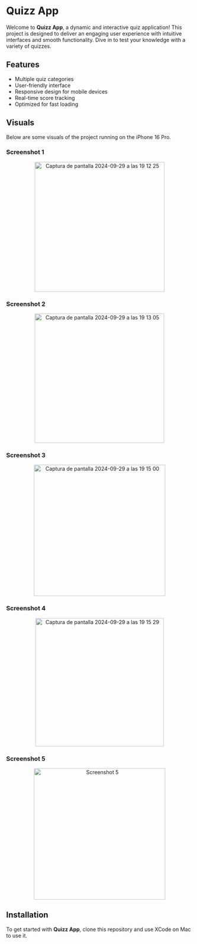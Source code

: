 # Quizz App

Welcome to **Quizz App**, a dynamic and interactive quiz application! This project is designed to deliver an engaging user experience with intuitive interfaces and smooth functionality. Dive in to test your knowledge with a variety of quizzes.

## Features
- Multiple quiz categories
- User-friendly interface
- Responsive design for mobile devices
- Real-time score tracking
- Optimized for fast loading

## Visuals

Below are some visuals of the project running on the iPhone 16 Pro.

### Screenshot 1
<div align="center">
  <img width="351" alt="Captura de pantalla 2024-09-29 a las 19 12 25" src="https://github.com/user-attachments/assets/2975adf4-2d44-45da-a2b2-7df5e57c317b">
</div>

### Screenshot 2
<div align="center">
  <img width="350" alt="Captura de pantalla 2024-09-29 a las 19 13 05" src="https://github.com/user-attachments/assets/42e6386a-a6ce-4930-9a21-2ca639841bcf">
</div>

### Screenshot 3
<div align="center">
  <img width="355" alt="Captura de pantalla 2024-09-29 a las 19 15 00" src="https://github.com/user-attachments/assets/b243b113-05eb-46cb-a696-730046731860">
</div>

### Screenshot 4
<div align="center">
  <img width="347" alt="Captura de pantalla 2024-09-29 a las 19 15 29" src="https://github.com/user-attachments/assets/08a7d3e8-b28d-4a77-a956-59f913468dfa">
</div>

### Screenshot 5
<div align="center">
  <img width="355" alt="Screenshot 5" src="path/to/your/image5.png">
</div>

## Installation

To get started with **Quizz App**, clone this repository and use XCode on Mac to use it.
